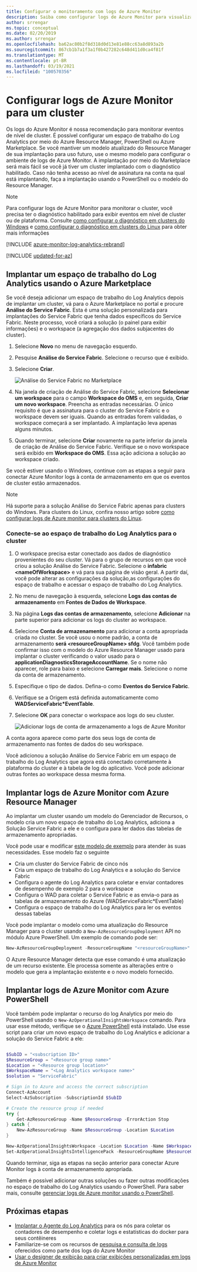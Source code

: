 ```yaml
---
title: Configurar o monitoramento com logs de Azure Monitor
description: Saiba como configurar logs de Azure Monitor para visualizar e analisar eventos para monitorar seus clusters de Service Fabric do Azure.
author: srrengar
ms.topic: conceptual
ms.date: 02/20/2019
ms.author: srrengar
ms.openlocfilehash: ba62ac80b2f8d318d0d13e81e88cc63a8d893a2b
ms.sourcegitcommit: 867cb1b7a1f3a1f0b427282c648d411d0ca4f81f
ms.translationtype: MT
ms.contentlocale: pt-BR
ms.lasthandoff: 03/19/2021
ms.locfileid: "100570356"
---
```

# <a name="set-up-azure-monitor-logs-for-a-cluster"></a>Configurar logs de Azure Monitor para um cluster

Os logs do Azure Monitor é nossa recomendação para monitorar eventos de nível de cluster. É possível configurar um espaço de trabalho do Log Analytics por meio do Azure Resource Manager, PowerShell ou Azure Marketplace. Se você mantiver um modelo atualizado do Resource Manager de sua implantação para uso futuro, use o mesmo modelo para configurar o ambiente de logs de Azure Monitor. A implantação por meio do Marketplace será mais fácil se você já tiver um cluster implantado com o diagnóstico habilitado. Caso não tenha acesso ao nível de assinatura na conta na qual está implantando, faça a implantação usando o PowerShell ou o modelo do Resource Manager.

> [!NOTE]
> Para configurar logs de Azure Monitor para monitorar o cluster, você precisa ter o diagnóstico habilitado para exibir eventos em nível de cluster ou de plataforma. Consulte [como configurar o diagnóstico em clusters do Windows](service-fabric-diagnostics-event-aggregation-wad.md) e [como configurar o diagnóstico em clusters do Linux](service-fabric-diagnostics-oms-syslog.md) para obter mais informações

[!INCLUDE [azure-monitor-log-analytics-rebrand](../../includes/azure-monitor-log-analytics-rebrand.md)]


[!INCLUDE [updated-for-az](../../includes/updated-for-az.md)]

## <a name="deploy-a-log-analytics-workspace-by-using-azure-marketplace"></a>Implantar um espaço de trabalho do Log Analytics usando o Azure Marketplace

Se você deseja adicionar um espaço de trabalho do Log Analytics depois de implantar um cluster, vá para o Azure Marketplace no portal e procure **Análise do Service Fabric**. Esta é uma solução personalizada para implantações do Service Fabric que tenha dados específicos do Service Fabric. Neste processo, você criará a solução (o painel para exibir informações) e o workspace (a agregação dos dados subjacentes do cluster).

1. Selecione **Novo** no menu de navegação esquerdo. 

2. Pesquise **Análise do Service Fabric**. Selecione o recurso que é exibido.

3. Selecione **Criar**.

    ![Análise do Service Fabric no Marketplace](media/service-fabric-diagnostics-event-analysis-oms/service-fabric-analytics.png)

4. Na janela de criação de Análise do Service Fabric, selecione **Selecionar um workspace** para o campo **Workspace do OMS** e, em seguida, **Criar um novo workspace**. Preencha as entradas necessárias. O único requisito é que a assinatura para o cluster do Service Fabric e o workspace devem ser iguais. Quando as entradas forem validadas, o workspace começará a ser implantado. A implantação leva apenas alguns minutos.

5. Quando terminar, selecione **Criar** novamente na parte inferior da janela de criação de Análise do Service Fabric. Verifique se o novo workspace será exibido em **Workspace do OMS**. Essa ação adiciona a solução ao workspace criado.

Se você estiver usando o Windows, continue com as etapas a seguir para conectar Azure Monitor logs à conta de armazenamento em que os eventos de cluster estão armazenados. 

>[!NOTE]
>Há suporte para a solução Análise do Service Fabric apenas para clusters do Windows. Para clusters do Linux, confira nosso artigo sobre [como configurar logs de Azure monitor para clusters do Linux](service-fabric-diagnostics-oms-syslog.md).  

### <a name="connect-the-log-analytics-workspace-to-your-cluster"></a>Conecte-se ao espaço de trabalho do Log Analytics para o cluster 

1. O workspace precisa estar conectado aos dados de diagnóstico provenientes do seu cluster. Vá para o grupo de recursos em que você criou a solução Análise do Service Fabric. Selecione o **infabric \<nameOfWorkspace\>** e vá para sua página de visão geral. A partir daí, você pode alterar as configurações da solução,as configurações do espaço de trabalho e acessar o espaço de trabalho do Log Analytics.

2. No menu de navegação à esquerda, selecione **Logs das contas de armazenamento** em **Fontes de Dados de Workspace**.

3. Na página **Logs das contas de armazenamento**, selecione **Adicionar** na parte superior para adicionar os logs do cluster ao workspace.

4. Selecione **Conta de armazenamento** para adicionar a conta apropriada criada no cluster. Se você usou o nome padrão, a conta de armazenamento **será \<resourceGroupName\> sfdg**. Você também pode confirmar isso com o modelo do Azure Resource Manager usado para implantar o cluster verificando o valor usado para o **applicationDiagnosticsStorageAccountName**. Se o nome não aparecer, role para baixo e selecione **Carregar mais**. Selecione o nome da conta de armazenamento.

5. Especifique o tipo de dados. Defina-o como **Eventos do Service Fabric**.

6. Verifique se a Origem está definida automaticamente como **WADServiceFabric\*EventTable**.

7. Selecione **OK** para conectar o workspace aos logs do seu cluster.

    ![Adicionar logs de conta de armazenamento a logs de Azure Monitor](media/service-fabric-diagnostics-event-analysis-oms/add-storage-account.png)

A conta agora aparece como parte dos seus logs de conta de armazenamento nas fontes de dados do seu workspace.

Você adicionou a solução Análise do Service Fabric em um espaço de trabalho do Log Analytics que agora está conectado corretamente à plataforma do cluster e à tabela de log do aplicativo. Você pode adicionar outras fontes ao workspace dessa mesma forma.


## <a name="deploy-azure-monitor-logs-with-azure-resource-manager"></a>Implantar logs de Azure Monitor com Azure Resource Manager

Ao implantar um cluster usando um modelo do Gerenciador de Recursos, o modelo cria um novo espaço de trabalho do Log Analytics, adiciona a Solução Service Fabric a ele e o configura para ler dados das tabelas de armazenamento apropriadas.

Você pode usar e modificar [este modelo de exemplo](https://github.com/Azure-Samples/service-fabric-cluster-templates/tree/master/5-VM-Windows-OMS-UnSecure) para atender às suas necessidades. Esse modelo faz o seguinte

* Cria um cluster do Service Fabric de cinco nós
* Cria um espaço de trabalho do Log Analytics e a solução do Service Fabric
* Configura o agente do Log Analytics para coletar e enviar contadores de desempenho de exemplo 2 para o workspace
* Configura o WAD para coletar o Service Fabric e as envia-o para as tabelas de armazenamento do Azure (WADServiceFabric*EventTable)
* Configura o espaço de trabalho do Log Analytics para ler os eventos dessas tabelas


Você pode implantar o modelo como uma atualização do Resource Manager para o cluster usando a `New-AzResourceGroupDeployment` API no módulo Azure PowerShell. Um exemplo de comando pode ser:

```powershell
New-AzResourceGroupDeployment -ResourceGroupName "<resourceGroupName>" -TemplateFile "<templatefile>.json" 
``` 

O Azure Resource Manager detecta que esse comando é uma atualização de um recurso existente. Ele processa somente as alterações entre o modelo que gera a implantação existente e o novo modelo fornecido.

## <a name="deploy-azure-monitor-logs-with-azure-powershell"></a>Implantar logs de Azure Monitor com Azure PowerShell

Você também pode implantar o recurso do log Analytics por meio do PowerShell usando o `New-AzOperationalInsightsWorkspace` comando. Para usar esse método, verifique se o [Azure PowerShell](/powershell/azure/install-az-ps) está instalado. Use esse script para criar um novo espaço de trabalho do Log Analytics e adicionar a solução do Service Fabric a ele: 

```powershell

$SubID = "<subscription ID>"
$ResourceGroup = "<Resource group name>"
$Location = "<Resource group location>"
$WorkspaceName = "<Log Analytics workspace name>"
$solution = "ServiceFabric"

# Sign in to Azure and access the correct subscription
Connect-AzAccount
Select-AzSubscription -SubscriptionId $SubID 

# Create the resource group if needed
try {
    Get-AzResourceGroup -Name $ResourceGroup -ErrorAction Stop
} catch {
    New-AzResourceGroup -Name $ResourceGroup -Location $Location
}

New-AzOperationalInsightsWorkspace -Location $Location -Name $WorkspaceName -Sku Standard -ResourceGroupName $ResourceGroup
Set-AzOperationalInsightsIntelligencePack -ResourceGroupName $ResourceGroup -WorkspaceName $WorkspaceName -IntelligencePackName $solution -Enabled $true

```

Quando terminar, siga as etapas na seção anterior para conectar Azure Monitor logs à conta de armazenamento apropriada.

Também é possível adicionar outras soluções ou fazer outras modificações no espaço de trabalho do Log Analytics usando o PowerShell. Para saber mais, consulte [gerenciar logs de Azure monitor usando o PowerShell](../azure-monitor/logs/powershell-workspace-configuration.md).

## <a name="next-steps"></a>Próximas etapas
* [Implantar o Agente do Log Analytics](service-fabric-diagnostics-oms-agent.md) para os nós para coletar os contadores de desempenho e coletar logs e estatísticas do docker para seus contêineres
* Familiarize-se com os recursos de [pesquisa e consulta de logs](../azure-monitor/logs/log-query-overview.md) oferecidos como parte dos logs do Azure Monitor
* [Usar o designer de exibição para criar exibições personalizadas em logs de Azure Monitor](../azure-monitor/visualize/view-designer.md)
